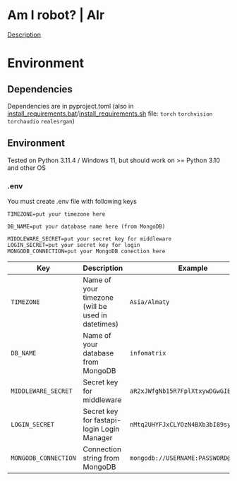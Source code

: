 # Am I robot? | AIr

[Description](/pyproject.toml)

# Environment

## Dependencies
Dependencies are in pyproject.toml
(also in [install_requirements.bat](/install_requirements.bat)/[install_requirements.sh](/install_requirements.sh) file: `torch` `torchvision` `torchaudio` `realesrgan`)

## Environment
Tested on Python 3.11.4 / Windows 11, but should work on >= Python 3.10 and other OS

### .env
You must create .env file with following keys

```env
TIMEZONE=put your timezone here

DB_NAME=put your database name here (from MongoDB)

MIDDLEWARE_SECRET=put your secret key for middleware
LOGIN_SECRET=put your secret key for login
MONGODB_CONNECTION=put your MongoDB conection here
```

| Key | Description | Example |
| --- | --- | --- |
| `TIMEZONE` | Name of your timezone (will be used in datetimes) | `Asia/Almaty` |
| `DB_NAME` | Name of your database from MongoDB | `infomatrix` |
| `MIDDLEWARE_SECRET` | Secret key for middleware | `aR2xJWfgNb15R7FplXtxywDGwGIBjpm0` |
| `LOGIN_SECRET` | Secret key for fastapi-login Login Manager | `nMtq2UHYFJxCLYOzN4BXb3bI89sy5RFd` |
| `MONGODB_CONNECTION` | Connection string from MongoDB | `mongodb://USERNAME:PASSWORD@IP:PORT` |